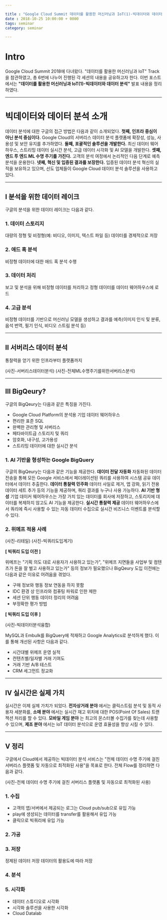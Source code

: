 ```yaml
---

title : "Google Cloud Summit 데이터를 활용한 머신러닝과 IoT(1)-빅데이터와 데이터 분석 소개"
date : 2018-10-25 10:00:00 + 0000
tags: seminar
category: seminar

---
```


# Intro
Google Cloud Summit 2018에 다녀왔다. "데이터를 활용한 머신러닝과 IoT" Track을 참관하였고, 총 6번에 나누어 진행된 각 세션의 내용을 공유하고자 한다. 이번 포스트에서는 **"데이터를 활용한 머신러닝과 IoT(1)-빅데이터와 데이터 분석"** 발표 내용을 정리하였다.

***

# 빅데이터와 데이터 분석 소개
데이터 분석에 대한 구글의 접근 방법은 다음과 같이 소개되었다. **첫째, 인프라 중심이 아닌 분석 중심이다.** Google Cloud의 서버리스 데이터 분석 플랫폼에 확장성, 성능, 사용성 및 보안 유지를 추가하였다. **둘째, 포괄적인 솔루션을 개발한다.** 최신 데이터 웨어하우스, 스트리밍 데이터 실시간 분석, 고급 데이터 시각화 및 AI 모델을 개발한다. **셋째, 엔드 투 엔드 ML 수명 주기를 가진다.** 고객의 분석 여정에서 논리적인 다음 단계로 예측 분석을 운용한다. **넷째, 혁신 및 입증된 결과를 보장한다.** 입증된 데이터 분석 혁신의 실적을 보유하고 있으며, 선도 업체들이 Google Cloud 데이터 분석 솔루션을 사용하고 있다.

***

## Ⅰ 분석을 위한 데이터 레이크
구글의 분석을 위한 데이터 레이크는 다음과 같다.

### 1. 데이터 스토리지
대량의 정형 및 비정형(예: 비디오, 이미지, 텍스트 파일 등) 데이터를 경제적으로 저장

### 2. 애드 혹 분석
비정형 데이터에 대한 애드 혹 분석 수행

### 3. 데이터 처리
보고 및 분석을 위해 비정형 데이터를 처리하고 정형 데이터를 데이터 웨어하우스에 로드

### 4. 고급 분석
비정형 데이터를 기반으로 머신러닝 모델을 생성하고 결과를 예측(이미지 인식 및 분류, 음석 번역, 필기 인식, 비디오 스트림 분석 등)

***

## Ⅱ 서버리스 데이터 분석
통찰력을 얻기 위한 인프라부터 플랫폼까지

(사진-서버리스데이터분석)
(사진-전체ML수명주기를위한서버리스분석)

***

## Ⅲ BigQeury?
구글의 BigQeury는 다음과 같은 특징을 가진다.
- Google Cloud Platform의 분석용 기업 데이터 웨어하우스
- 편리한 표준 SQL
- 완벽한 관리형 및 서버리스
- 페타바이트급 스토리지 및 쿼리
- 암호화, 내구성, 고가용성
- 스트리밍 데이터에 대한 실시간 분석

### 1. AI 기반을 형성하는 Google BigQuery
구글의 BigQeury는 다음과 같은 기능을 제공한다. **데이터 전달 자동화** 자동화된 데이터 전송을 통해 모든 Google 서비스에서 페더레이션된 쿼리를 사용하여 시스템 공유 데이터에서 데이터 추출한다. **데이터 통찰력 민주화** 데이터 사일로 제거, 앱 강화, 읽기 전용 데이터 세트 추가 등의 기능을 제공하며, 쿼리 결과를 누구나 사용 가능하다. **AI 기반 형성** 기업 데이커 웨어하우스는 가장 가치 있는 데이터를 회사에 저장하고, 스토리지에 데이터를 복제하지 않고도 AI 기능을 제공한다. **실시간 통찰력 제공** 데이터 웨어하우스에서 쿼리에 즉시 사용할 수 있는 자동 데이터 수집으로 실시간 비즈니스 이벤트를 분석할 수 있다.

### 2. 위메프 적용 사례

(사진-리테일)
(사진-빅쿼리도입계기)

**[ 빅쿼리 도입 이전 ]**

위메프는 "기획 의도 대로 사용자가 사용하고 있는가", "위메프 지면들을 사업부 및 컴텐츠가 돈을 잘 벌고 사용하고 있는가" 등의 정보가 필요했으나 BigQeury 도입 이전에는 다음과 같은 이유로 어려움을 겪었다.
- 구매 정보와 행동 정보 연동을 하지 못함
- IDC 환경 상 인프라와 컴퓨팅 파워로 인한 제한
- 세션 단위 행동 데이터 정리의 어려움
- 부정확한 평가 방법


**[ 빅쿼리 도입 이후 ]**

(사진-빅데이터분석융합)

MySQL과 Embulk를 BigQuery에 적재하고 Google Analytics로 분석하게 했다. 이를 통해 개선된 사항은 다음과 같다.
- 시간대별 위메프 운영 실적
- 컨텐츠별/일자별 거래 기여도
- 거래 기반 A/B 테스트
- CRM 세그먼트 정교화

***

## Ⅳ 실시간은 실제 가치
실시간은 이제 실제 가치가 되었다. **전자상거래 분야** 에서는 클릭스트림 분석 및 동적 사용자 세분화를, **소매 분야** 에서는 실시간 재고 위치에 대한 POS(Point Of Sales) 트랜잭션 처리를 할 수 있다. **모바일 게임 분야** 는 최고의 몬스터볼 수집가를 찾는데 사용할 수 있으며, **제조 분야** 에서는 IoT 데이터 분석으로 운영 효율성을 향상 시킬 수 있다.

***

## Ⅴ 정리
구글에서 Cloud에서 제공하는 빅데이터 분석 서비스는 "전체 데이터 수명 주기에 걸친 서버리스 플랫폼 및 자동으로 최적화된 사용"을 목표로 한다. 전체 Flow를 정리하면 다음과 같다.

(사진-전체 데이터 수명 주기에 걸친 서버리스 플랫폼 및 자동으로 최적화된 사용)

### 1. 수집
- 고객의 앱/서버에서 제공되는 로그는 Cloud pub/sub으로 유입 가능
- play에 생성되는 데이터를 transfer를 활용해서 유입 가능
- 클릭으로 빅쿼리에 유입 가능

### 2. 가공

### 3. 저장
정제된 데이터 저장
데이터의 활용도에 따라 저장

### 4. 분석

### 5. 시각화
- 데이터 스튜디오로 시각화
- 시각화 솔루션을 사용한 시각화
- Cloud Datalab
